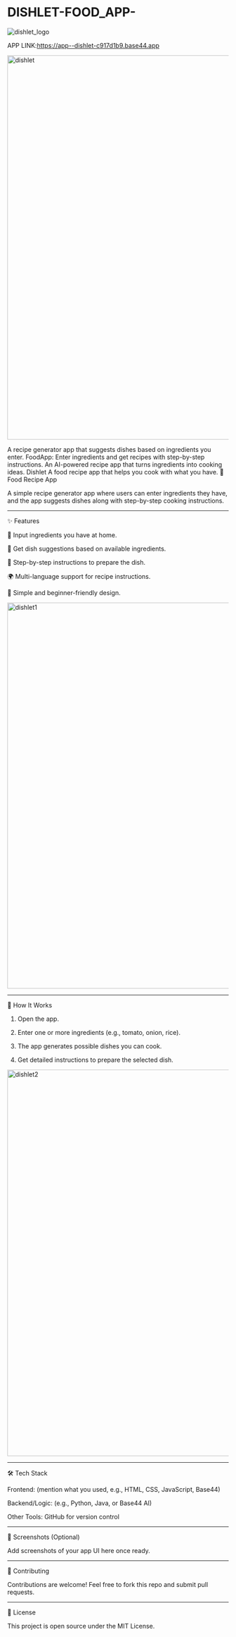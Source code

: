 # DISHLET-FOOD_APP-
![dishlet_logo](https://github.com/user-attachments/assets/a7829cf0-477a-422f-9eea-54fe3050f024)

APP LINK:https://app--dishlet-c917d1b9.base44.app

<img width="1920" height="872" alt="dishlet" src="https://github.com/user-attachments/assets/0b5a2409-61b6-40cf-90af-426f22e961fb" />

A recipe generator app that suggests dishes based on ingredients you enter.  FoodApp: Enter ingredients and get recipes with step-by-step instructions.  An AI-powered recipe app that turns ingredients into cooking ideas.  Dishlet A food recipe app that helps you cook with what you have.
🍲 Food Recipe App

A simple recipe generator app where users can enter ingredients they have, and the app suggests dishes along with step-by-step cooking instructions.


---

✨ Features

📝 Input ingredients you have at home.

🍳 Get dish suggestions based on available ingredients.

📖 Step-by-step instructions to prepare the dish.

🌍 Multi-language support for recipe instructions.

🎨 Simple and beginner-friendly design.

<img width="1900" height="876" alt="dishlet1" src="https://github.com/user-attachments/assets/a200072d-98ec-4cf9-8d17-49bd8c3171b7" />


---

🚀 How It Works

1. Open the app.


2. Enter one or more ingredients (e.g., tomato, onion, rice).


3. The app generates possible dishes you can cook.


4. Get detailed instructions to prepare the selected dish.


<img width="1920" height="877" alt="dishlet2" src="https://github.com/user-attachments/assets/70371e04-fdfe-4a47-817d-f3f4b38f58a1" />


---

🛠 Tech Stack

Frontend: (mention what you used, e.g., HTML, CSS, JavaScript, Base44)

Backend/Logic: (e.g., Python, Java, or Base44 AI)

Other Tools: GitHub for version control



---

📸 Screenshots (Optional)

Add screenshots of your app UI here once ready.


---

🤝 Contributing

Contributions are welcome! Feel free to fork this repo and submit pull requests.


---

📜 License

This project is open source under the MIT License.


